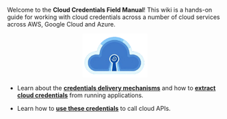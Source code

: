 Welcome to the **Cloud Credentials Field Manual**! This wiki is a hands-on guide for working with cloud credentials across a number of cloud services across AWS, Google Cloud and Azure.

<p align="center">
  <img src="./logo.png" alt="logo" style="max-width: 30%; " />
</p>

- Learn about the **[credentials delivery mechanisms](./extract/types-of-credentials-delivery.md)** and how to [**extract cloud credentials**](./extract/index.md) from running applications.

- Learn how to **[use these credentials](./use/index.md)** to call cloud APIs.